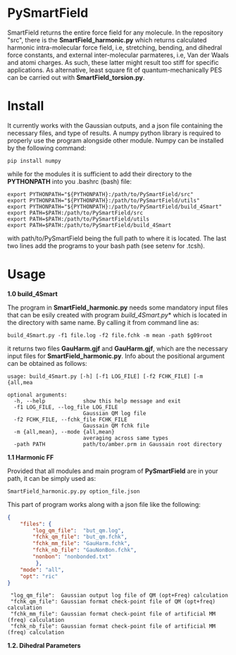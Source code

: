 # PySmartField

SmartField returns the entire force field for any molecule.
In the repository "src", there is the **SmartField_harmonic.py** which returns calculated harmonic intra-molecular force field, i.e, stretching, bending, and dihedral force constants, and external inter-molecular parmateres, i.e, Van der Waals and atomi charges. As such, these latter might result too stiff for specific applications. 
As alternative, least square fit of quantum-mechanically PES can be carried out with **SmartField_torsion.py**.  

# Install 

It currently works with the Gaussian outputs, and a json file containing the necessary files, and type of results.
A numpy python library is required to properly use the program alongside other module.
Numpy can be installed by the following command:
```
pip install numpy
```
while for the modules it is sufficient to add their directory to the **PYTHONPATH** into you .bashrc (bash) file:
```
export PYTHONPATH="${PYTHONPATH}:/path/to/PySmartField/src"
export PYTHONPATH="${PYTHONPATH}:/path/to/PySmartField/utils"
export PYTHONPATH="${PYTHONPATH}:/path/to/PySmartField/build_4Smart"
export PATH=$PATH:/path/to/PySmartField/src
export PATH=$PATH:/path/to/PySmartField/utils
export PATH=$PATH:/path/to/PySmartField/build_4Smart
```
with path/to/PySmartField being the full path to where it is located. 
The last two lines add the programs to your bash path (see setenv for .tcsh).

# Usage 


**1.0 build_4Smart**

The program in **SmartField_harmonic.py** needs some mandatory input files that can be esily created 
with program *build_4Smart.py** which is located in the directory with same name.
By calling it from command line as:
```
build_4Smart.py -f1 file.log -f2 file.fchk -m mean -path $g09root
```
it returns two files **GauHarm.gjf** and **GauHarm.gjf**, which are the 
necessary input files for **SmartField_harmonic.py**. Info about the positional argument can be obtained as follows:
```
usage: build_4Smart.py [-h] [-f1 LOG_FILE] [-f2 FCHK_FILE] [-m {all,mea

optional arguments:
  -h, --help            show this help message and exit
  -f1 LOG_FILE, --log_file LOG_FILE
                        Gaussian QM log file 
  -f2 FCHK_FILE, --fchk_file FCHK_FILE
                        Gaussain QM fchk file
  -m {all,mean}, --mode {all,mean}
                        averaging across same types
  -path PATH            path/to/amber.prm in Gaussain root directory
```

**1.1 Harmonic FF**

Provided that all modules and main program of **PySmartField** are in your path,
it can be simply used as:
```
SmartField_harmonic.py.py option_file.json
```
This part of program works along with a json file like the following:

```json
{
    "files": {
        "log_qm_file":  "but_qm.log",
        "fchk_qm_file": "but_qm.fchk",
        "fchk_mm_file": "GauHarm.fchk",
        "fchk_nb_file": "GauNonBon.fchk",
        "nonbon": "nonbonded.txt"
         },
    "mode": "all",
    "opt": "ric"
}
```

```
 "log_qm_file":  Gaussian output log file of QM (opt+Freq) calculation
 "fchk_qm_file": Gaussian format check-point file of QM (opt+freq) calculation
 "fchk_mm_file": Gaussian format check-point file of artificial MM (freq) calculation
 "fchk_nb_file": Gaussian format check-point file of artificial MM (freq) calculation
```



**1.2. Dihedral Parameters**



